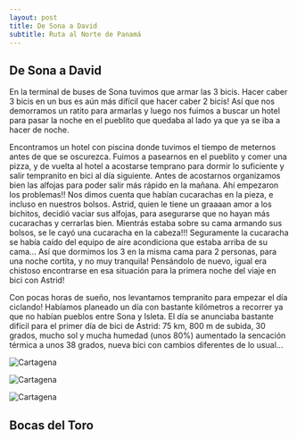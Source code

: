 ```yaml
---
layout: post
title: De Sona a David
subtitle: Ruta al Norte de Panamá
---
```



## De Sona a David

En la terminal de buses de Sona tuvimos que armar las 3 bicis. Hacer caber 3 bicis en un bus es aún más difícil que hacer caber 2 bicis! Así que nos demorramos un ratito para armarlas y luego nos fuimos a buscar un hotel para pasar la noche en el pueblito que quedaba al lado ya que ya se iba a hacer de noche.

Encontramos un hotel con piscina donde tuvimos el tiempo de meternos antes de que se oscurezca. Fuimos a pasearnos en el pueblito y comer una pizza, y de vuelta al hotel a acostarse temprano para dormir lo suficiente y salir tempranito en bici al día siguiente. Antes de acostarnos organizamos bien las alfojas para poder salir más rápido en la mañana. Ahí empezaron los problemas!! Nos dimos cuenta que habían cucarachas en la pieza, e incluso en nuestros bolsos. Astrid, quien le tiene un graaaan amor a los bichitos, decidió vaciar sus alfojas, para asegurarse que no hayan más cucarachas y cerrarlas bien. Mientrás estaba sobre su cama armando sus bolsos, se le cayó una cucaracha en la cabeza!!! Seguramente la cucaracha se había caído del equipo de aire acondiciona que estaba arriba de su cama... Así que dormimos los 3 en la misma cama para 2 personas, para una noche cortita, y no muy tranquila! Pensándolo de nuevo, igual era chistoso encontrarse en esa situación para la primera noche del viaje en bici con Astrid!

Con pocas horas de sueño, nos levantamos tempranito para empezar el día ciclando! Habíamos planeado un día con bastante kilómetros a recorrer ya que no habían pueblos entre Sona y Isleta. El día se anunciaba bastante difícil para el primer día de bici de Astrid: 75 km, 800 m de subida, 30 grados, mucho sol y mucha humedad (unos 80%) aumentado la sencación térmica a unos 38 grados, nueva bici con cambios diferentes de lo usual... 


![Cartagena]()

![Cartagena]()

![Cartagena]()


## Bocas del Toro


